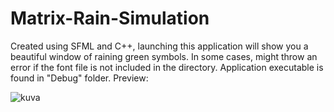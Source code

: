 # Matrix-Rain-Simulation
Created using SFML and C++, launching this application will show you a beautiful window of raining green symbols.
In some cases, might throw an error if the font file is not included in the directory. Application executable is found in "Debug" folder.
Preview:

![kuva](https://user-images.githubusercontent.com/70354024/191475929-e2c7a833-bfeb-4e87-9e73-d5cc3714b4fb.png)

